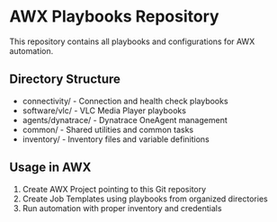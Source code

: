 # AWX Playbooks Repository

This repository contains all playbooks and configurations for AWX automation.

## Directory Structure
- connectivity/ - Connection and health check playbooks
- software/vlc/ - VLC Media Player playbooks
- agents/dynatrace/ - Dynatrace OneAgent management
- common/ - Shared utilities and common tasks
- inventory/ - Inventory files and variable definitions

## Usage in AWX
1. Create AWX Project pointing to this Git repository
2. Create Job Templates using playbooks from organized directories
3. Run automation with proper inventory and credentials
